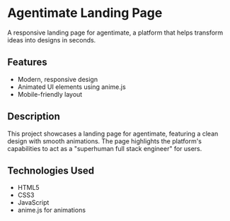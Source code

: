 # Agentimate Landing Page

A responsive landing page for agentimate, a platform that helps transform ideas into designs in seconds.

## Features
- Modern, responsive design
- Animated UI elements using anime.js
- Mobile-friendly layout

## Description
This project showcases a landing page for agentimate, featuring a clean design with smooth animations. The page highlights the platform's capabilities to act as a "superhuman full stack engineer" for users.

## Technologies Used
- HTML5
- CSS3
- JavaScript
- anime.js for animations
